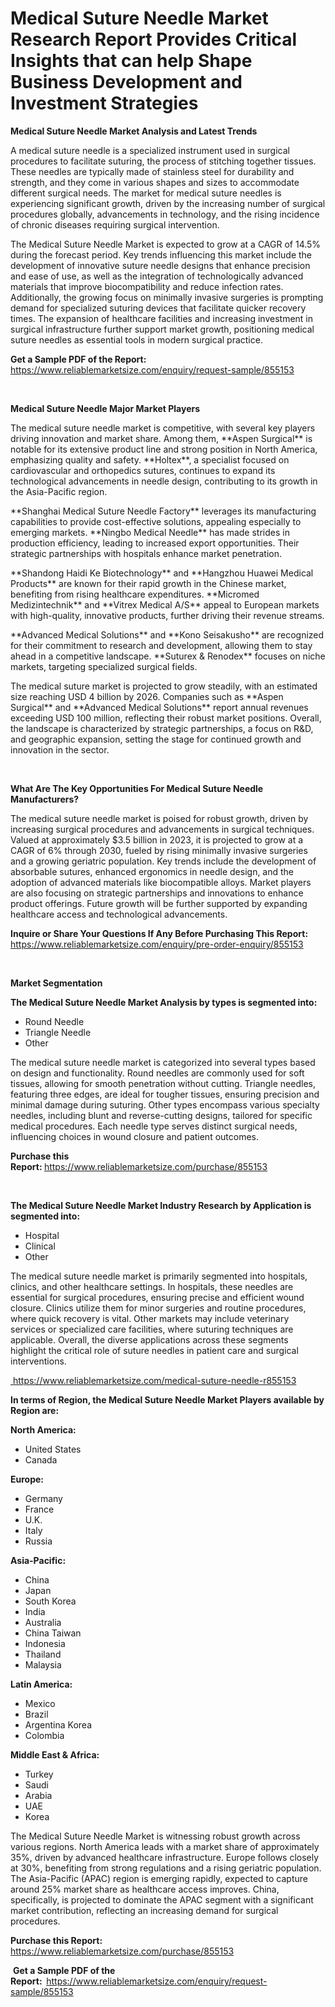 <p><h1>Medical Suture Needle Market Research Report Provides Critical Insights that can help Shape Business Development and Investment Strategies</h1></p><p><strong>Medical Suture Needle Market Analysis and Latest Trends</strong></p>
<p><p>A medical suture needle is a specialized instrument used in surgical procedures to facilitate suturing, the process of stitching together tissues. These needles are typically made of stainless steel for durability and strength, and they come in various shapes and sizes to accommodate different surgical needs. The market for medical suture needles is experiencing significant growth, driven by the increasing number of surgical procedures globally, advancements in technology, and the rising incidence of chronic diseases requiring surgical intervention.</p><p>The Medical Suture Needle Market is expected to grow at a CAGR of 14.5% during the forecast period. Key trends influencing this market include the development of innovative suture needle designs that enhance precision and ease of use, as well as the integration of technologically advanced materials that improve biocompatibility and reduce infection rates. Additionally, the growing focus on minimally invasive surgeries is prompting demand for specialized suturing devices that facilitate quicker recovery times. The expansion of healthcare facilities and increasing investment in surgical infrastructure further support market growth, positioning medical suture needles as essential tools in modern surgical practice.</p></p>
<p><strong>Get a Sample PDF of the Report:&nbsp;</strong> <a href="https://www.reliablemarketsize.com/enquiry/request-sample/855153?utm_campaign=2468&utm_medium=2&utm_source=Github&utm_content=ia&utm_term=16042025&utm_id=medical-suture-needle">https://www.reliablemarketsize.com/enquiry/request-sample/855153</a></p>
<p>&nbsp;</p>
<p><strong>Medical Suture Needle Major Market Players</strong></p>
<p><p>The medical suture needle market is competitive, with several key players driving innovation and market share. Among them, **Aspen Surgical** is notable for its extensive product line and strong position in North America, emphasizing quality and safety. **Holtex**, a specialist focused on cardiovascular and orthopedics sutures, continues to expand its technological advancements in needle design, contributing to its growth in the Asia-Pacific region.</p><p>**Shanghai Medical Suture Needle Factory** leverages its manufacturing capabilities to provide cost-effective solutions, appealing especially to emerging markets. **Ningbo Medical Needle** has made strides in production efficiency, leading to increased export opportunities. Their strategic partnerships with hospitals enhance market penetration.</p><p>**Shandong Haidi Ke Biotechnology** and **Hangzhou Huawei Medical Products** are known for their rapid growth in the Chinese market, benefiting from rising healthcare expenditures. **Micromed Medizintechnik** and **Vitrex Medical A/S** appeal to European markets with high-quality, innovative products, further driving their revenue streams.</p><p>**Advanced Medical Solutions** and **Kono Seisakusho** are recognized for their commitment to research and development, allowing them to stay ahead in a competitive landscape. **Suturex & Renodex** focuses on niche markets, targeting specialized surgical fields.</p><p>The medical suture market is projected to grow steadily, with an estimated size reaching USD 4 billion by 2026. Companies such as **Aspen Surgical** and **Advanced Medical Solutions** report annual revenues exceeding USD 100 million, reflecting their robust market positions. Overall, the landscape is characterized by strategic partnerships, a focus on R&D, and geographic expansion, setting the stage for continued growth and innovation in the sector.</p></p>
<p>&nbsp;</p>
<p><strong>What Are The Key Opportunities For Medical Suture Needle Manufacturers?</strong></p>
<p><p>The medical suture needle market is poised for robust growth, driven by increasing surgical procedures and advancements in surgical techniques. Valued at approximately $3.5 billion in 2023, it is projected to grow at a CAGR of 6% through 2030, fueled by rising minimally invasive surgeries and a growing geriatric population. Key trends include the development of absorbable sutures, enhanced ergonomics in needle design, and the adoption of advanced materials like biocompatible alloys. Market players are also focusing on strategic partnerships and innovations to enhance product offerings. Future growth will be further supported by expanding healthcare access and technological advancements.</p></p>
<p><strong>Inquire or Share Your Questions If Any Before Purchasing This Report:</strong> <a href="https://www.reliablemarketsize.com/enquiry/pre-order-enquiry/855153?utm_campaign=2468&utm_medium=2&utm_source=Github&utm_content=ia&utm_term=16042025&utm_id=medical-suture-needle">https://www.reliablemarketsize.com/enquiry/pre-order-enquiry/855153</a></p>
<p>&nbsp;</p>
<p><strong>Market Segmentation</strong></p>
<p><strong>The Medical Suture Needle Market Analysis by types is segmented into:</strong></p>
<p><ul><li>Round Needle</li><li>Triangle Needle</li><li>Other</li></ul></p>
<p><p>The medical suture needle market is categorized into several types based on design and functionality. Round needles are commonly used for soft tissues, allowing for smooth penetration without cutting. Triangle needles, featuring three edges, are ideal for tougher tissues, ensuring precision and minimal damage during suturing. Other types encompass various specialty needles, including blunt and reverse-cutting designs, tailored for specific medical procedures. Each needle type serves distinct surgical needs, influencing choices in wound closure and patient outcomes.</p></p>
<p><strong>Purchase this Report:&nbsp;</strong><a href="https://www.reliablemarketsize.com/purchase/855153?utm_campaign=2468&utm_medium=2&utm_source=Github&utm_content=ia&utm_term=16042025&utm_id=medical-suture-needle">https://www.reliablemarketsize.com/purchase/855153</a></p>
<p>&nbsp;</p>
<p><strong>The Medical Suture Needle Market Industry Research by Application is segmented into:</strong></p>
<p><ul><li>Hospital</li><li>Clinical</li><li>Other</li></ul></p>
<p><p>The medical suture needle market is primarily segmented into hospitals, clinics, and other healthcare settings. In hospitals, these needles are essential for surgical procedures, ensuring precise and efficient wound closure. Clinics utilize them for minor surgeries and routine procedures, where quick recovery is vital. Other markets may include veterinary services or specialized care facilities, where suturing techniques are applicable. Overall, the diverse applications across these segments highlight the critical role of suture needles in patient care and surgical interventions.</p></p>
<p><a href="https://www.reliablemarketsize.com/medical-suture-needle-r855153?utm_campaign=2468&utm_medium=2&utm_source=Github&utm_content=ia&utm_term=16042025&utm_id=medical-suture-needle">&nbsp;https://www.reliablemarketsize.com/medical-suture-needle-r855153</a></p>
<p><strong>In terms of Region, the Medical Suture Needle Market Players available by Region are:</strong></p>
<p>
    <p> <strong> North America: </strong>
        <ul>
            <li>United States</li>
            <li>Canada</li>
        </ul>
        </p> 
    <p> <strong> Europe: </strong>
        <ul>
            <li>Germany</li>
            <li>France</li>
            <li>U.K.</li>
            <li>Italy</li>
            <li>Russia</li>
        </ul>
        </p> 
    <p> <strong> Asia-Pacific: </strong>
        <ul>
            <li>China</li>
            <li>Japan</li>
            <li>South Korea</li>
            <li>India</li>
            <li>Australia</li>
            <li>China Taiwan</li>
            <li>Indonesia</li>
            <li>Thailand</li>
            <li>Malaysia</li>
        </ul>
        </p> 
    <p> <strong> Latin America: </strong>
        <ul>
            <li>Mexico</li>
            <li>Brazil</li>
            <li>Argentina Korea</li>
            <li>Colombia</li>
        </ul>
        </p> 
    <p> <strong> Middle East & Africa: </strong>
        <ul>
            <li>Turkey</li>
            <li>Saudi</li>
            <li>Arabia</li>
            <li>UAE</li>
            <li>Korea</li>
        </ul>
    </p>
    </p>
<p><p>The Medical Suture Needle Market is witnessing robust growth across various regions. North America leads with a market share of approximately 35%, driven by advanced healthcare infrastructure. Europe follows closely at 30%, benefiting from strong regulations and a rising geriatric population. The Asia-Pacific (APAC) region is emerging rapidly, expected to capture around 25% market share as healthcare access improves. China, specifically, is projected to dominate the APAC segment with a significant market contribution, reflecting an increasing demand for surgical procedures.</p></p>
<p><strong>Purchase this Report: </strong><a href="https://www.reliablemarketsize.com/purchase/855153?utm_campaign=2468&utm_medium=2&utm_source=Github&utm_content=ia&utm_term=16042025&utm_id=medical-suture-needle">https://www.reliablemarketsize.com/purchase/855153</a></p>
<p>&nbsp;<strong>Get a Sample PDF of the Report:&nbsp;&nbsp;</strong><a href="https://www.reliablemarketsize.com/enquiry/request-sample/855153?utm_campaign=2468&utm_medium=2&utm_source=Github&utm_content=ia&utm_term=16042025&utm_id=medical-suture-needle">https://www.reliablemarketsize.com/enquiry/request-sample/855153</a></p>
<p><strong></strong></p>
<p><p></p><p></p><p></p></p>